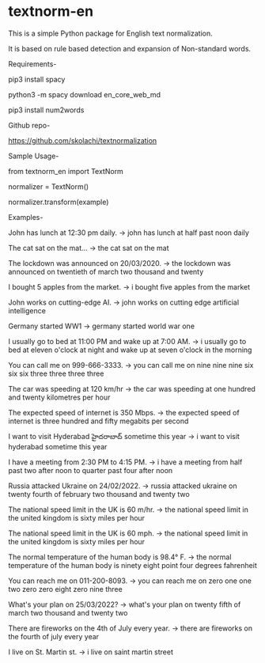 # textnorm-en 

This is a simple Python package for English text normalization.

It is based on rule based detection and expansion of Non-standard words. 

Requirements-

pip3 install spacy
 
python3 -m spacy download en_core_web_md 

pip3 install num2words

Github repo-

https://github.com/skolachi/textnormalization

Sample Usage-

from textnorm_en import TextNorm

normalizer = TextNorm()

normalizer.transform(example)

Examples-

John has lunch at 12:30 pm daily. -> john has lunch at half past noon daily

The cat sat on the mat... -> the cat sat on the mat

The lockdown was announced on 20/03/2020. -> the lockdown was announced on twentieth of march two thousand and twenty

I bought 5 apples from the market. -> i bought five apples from the market

John works on cutting-edge AI. -> john works on cutting edge artificial intelligence

Germany started WW1  -> germany started world war one

I usually go to bed at 11:00 PM and wake up at 7:00 AM. -> i usually go to bed at eleven o'clock at night and wake up at seven o'clock in the morning

You can call me on 999-666-3333. -> you can call me on nine nine nine six six six three three three three

The car was speeding at 120 km/hr -> the car was speeding at one hundred and twenty kilometres per hour

The expected speed of internet is 350 Mbps. -> the expected speed of internet is three hundred and fifty megabits per second

I want to visit Hyderabad హైదరాబాద్ sometime this year -> i want to visit hyderabad sometime this year

I have a meeting from 2:30 PM to 4:15 PM. -> i have a meeting from half past two after noon to quarter past four after noon

Russia attacked Ukraine on 24/02/2022. -> russia attacked ukraine on twenty fourth of february two thousand and twenty two

The national speed limit in the UK is 60 m/hr. -> the national speed limit in the united kingdom is sixty miles per hour

The national speed limit in the UK is 60 mph. -> the national speed limit in the united kingdom is sixty miles per hour

The normal temperature of the human body is 98.4° F. -> the normal temperature of the human body is ninety eight point four degrees fahrenheit

You can reach me on 011-200-8093. -> you can reach me on zero one one two zero zero eight zero nine three

What's your plan on 25/03/2022? -> what's your plan on twenty fifth of march two thousand and twenty two

There are fireworks on the 4th of July every year. -> there are fireworks on the fourth of july every year

I live on St. Martin st. -> i live on saint martin street
